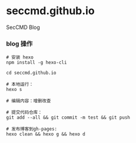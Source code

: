 # seccmd.github.io
SecCMD Blog

### blog 操作 

```
# 安装 hexo
npm install -g hexo-cli

cd seccmd.github.io

# 本地运行：
hexo s

# 编辑内容：增删改查

# 提交代码仓库：
git add --all && git commit -m test && git push

# 发布博客到gh-pages: 
hexo clean && hexo g && hexo d
```